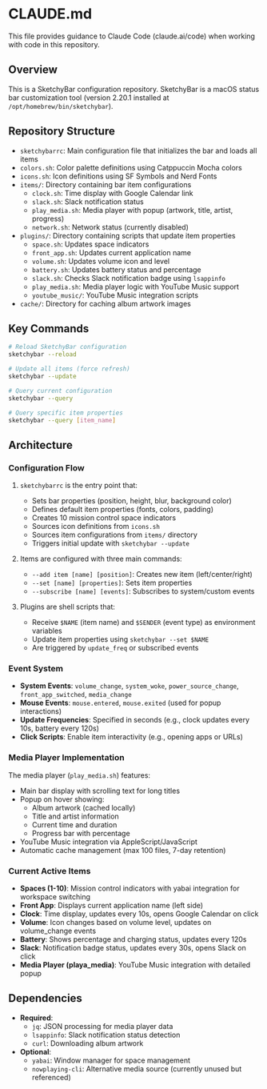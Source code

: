 # CLAUDE.md

This file provides guidance to Claude Code (claude.ai/code) when working with code in this repository.

## Overview

This is a SketchyBar configuration repository. SketchyBar is a macOS status bar customization tool (version 2.20.1 installed at `/opt/homebrew/bin/sketchybar`).

## Repository Structure

- `sketchybarrc`: Main configuration file that initializes the bar and loads all items
- `colors.sh`: Color palette definitions using Catppuccin Mocha colors
- `icons.sh`: Icon definitions using SF Symbols and Nerd Fonts
- `items/`: Directory containing bar item configurations
  - `clock.sh`: Time display with Google Calendar link
  - `slack.sh`: Slack notification status
  - `play_media.sh`: Media player with popup (artwork, title, artist, progress)
  - `network.sh`: Network status (currently disabled)
- `plugins/`: Directory containing scripts that update item properties
  - `space.sh`: Updates space indicators
  - `front_app.sh`: Updates current application name
  - `volume.sh`: Updates volume icon and level
  - `battery.sh`: Updates battery status and percentage
  - `slack.sh`: Checks Slack notification badge using `lsappinfo`
  - `play_media.sh`: Media player logic with YouTube Music support
  - `youtube_music/`: YouTube Music integration scripts
- `cache/`: Directory for caching album artwork images

## Key Commands

```bash
# Reload SketchyBar configuration
sketchybar --reload

# Update all items (force refresh)
sketchybar --update

# Query current configuration
sketchybar --query

# Query specific item properties
sketchybar --query [item_name]
```

## Architecture

### Configuration Flow
1. `sketchybarrc` is the entry point that:
   - Sets bar properties (position, height, blur, background color)
   - Defines default item properties (fonts, colors, padding)
   - Creates 10 mission control space indicators
   - Sources icon definitions from `icons.sh`
   - Sources item configurations from `items/` directory
   - Triggers initial update with `sketchybar --update`

2. Items are configured with three main commands:
   - `--add item [name] [position]`: Creates new item (left/center/right)
   - `--set [name] [properties]`: Sets item properties
   - `--subscribe [name] [events]`: Subscribes to system/custom events

3. Plugins are shell scripts that:
   - Receive `$NAME` (item name) and `$SENDER` (event type) as environment variables
   - Update item properties using `sketchybar --set $NAME`
   - Are triggered by `update_freq` or subscribed events

### Event System
- **System Events**: `volume_change`, `system_woke`, `power_source_change`, `front_app_switched`, `media_change`
- **Mouse Events**: `mouse.entered`, `mouse.exited` (used for popup interactions)
- **Update Frequencies**: Specified in seconds (e.g., clock updates every 10s, battery every 120s)
- **Click Scripts**: Enable item interactivity (e.g., opening apps or URLs)

### Media Player Implementation
The media player (`play_media.sh`) features:
- Main bar display with scrolling text for long titles
- Popup on hover showing:
  - Album artwork (cached locally)
  - Title and artist information
  - Current time and duration
  - Progress bar with percentage
- YouTube Music integration via AppleScript/JavaScript
- Automatic cache management (max 100 files, 7-day retention)

### Current Active Items
- **Spaces (1-10)**: Mission control indicators with yabai integration for workspace switching
- **Front App**: Displays current application name (left side)
- **Clock**: Time display, updates every 10s, opens Google Calendar on click
- **Volume**: Icon changes based on volume level, updates on volume_change events
- **Battery**: Shows percentage and charging status, updates every 120s
- **Slack**: Notification badge status, updates every 30s, opens Slack on click
- **Media Player (playa_media)**: YouTube Music integration with detailed popup

## Dependencies
- **Required**:
  - `jq`: JSON processing for media player data
  - `lsappinfo`: Slack notification status detection
  - `curl`: Downloading album artwork
- **Optional**:
  - `yabai`: Window manager for space management
  - `nowplaying-cli`: Alternative media source (currently unused but referenced)